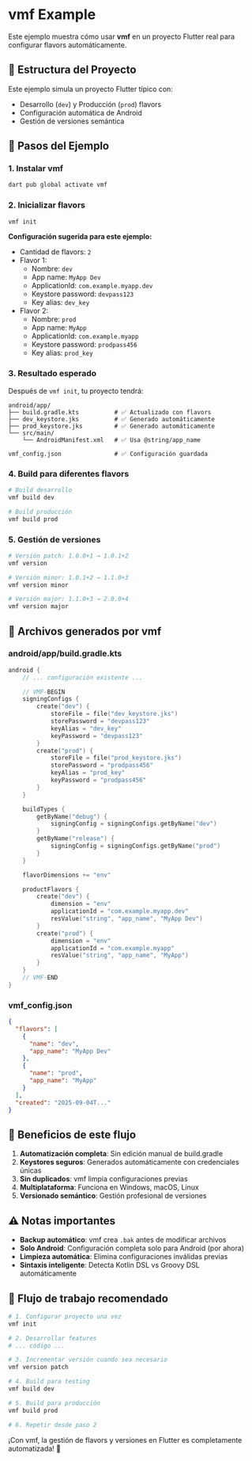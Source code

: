 # vmf Example

Este ejemplo muestra cómo usar **vmf** en un proyecto Flutter real para configurar flavors automáticamente.

## 📂 Estructura del Proyecto

Este ejemplo simula un proyecto Flutter típico con:
- Desarrollo (`dev`) y Producción (`prod`) flavors
- Configuración automática de Android
- Gestión de versiones semántica

## 🚀 Pasos del Ejemplo

### 1. Instalar vmf
```bash
dart pub global activate vmf
```

### 2. Inicializar flavors
```bash
vmf init
```

**Configuración sugerida para este ejemplo:**
- Cantidad de flavors: `2`
- Flavor 1: 
  - Nombre: `dev`
  - App name: `MyApp Dev`
  - ApplicationId: `com.example.myapp.dev`
  - Keystore password: `devpass123`
  - Key alias: `dev_key`
- Flavor 2:
  - Nombre: `prod`
  - App name: `MyApp`
  - ApplicationId: `com.example.myapp`
  - Keystore password: `prodpass456`
  - Key alias: `prod_key`

### 3. Resultado esperado

Después de `vmf init`, tu proyecto tendrá:

```
android/app/
├── build.gradle.kts          # ✅ Actualizado con flavors
├── dev_keystore.jks          # ✅ Generado automáticamente
├── prod_keystore.jks         # ✅ Generado automáticamente
└── src/main/
    └── AndroidManifest.xml   # ✅ Usa @string/app_name

vmf_config.json               # ✅ Configuración guardada
```

### 4. Build para diferentes flavors
```bash
# Build desarrollo
vmf build dev

# Build producción
vmf build prod
```

### 5. Gestión de versiones
```bash
# Versión patch: 1.0.0+1 → 1.0.1+2
vmf version

# Versión minor: 1.0.1+2 → 1.1.0+3
vmf version minor

# Versión major: 1.1.0+3 → 2.0.0+4
vmf version major
```

## 📱 Archivos generados por vmf

### android/app/build.gradle.kts
```kotlin
android {
    // ... configuración existente ...

    // VMF-BEGIN
    signingConfigs {
        create("dev") {
            storeFile = file("dev_keystore.jks")
            storePassword = "devpass123"
            keyAlias = "dev_key"
            keyPassword = "devpass123"
        }
        create("prod") {
            storeFile = file("prod_keystore.jks")
            storePassword = "prodpass456"
            keyAlias = "prod_key"
            keyPassword = "prodpass456"
        }
    }

    buildTypes {
        getByName("debug") {
            signingConfig = signingConfigs.getByName("dev")
        }
        getByName("release") {
            signingConfig = signingConfigs.getByName("prod")
        }
    }

    flavorDimensions += "env"

    productFlavors {
        create("dev") {
            dimension = "env"
            applicationId = "com.example.myapp.dev"
            resValue("string", "app_name", "MyApp Dev")
        }
        create("prod") {
            dimension = "env"
            applicationId = "com.example.myapp"
            resValue("string", "app_name", "MyApp")
        }
    }
    // VMF-END
}
```

### vmf_config.json
```json
{
  "flavors": [
    {
      "name": "dev",
      "app_name": "MyApp Dev"
    },
    {
      "name": "prod", 
      "app_name": "MyApp"
    }
  ],
  "created": "2025-09-04T..."
}
```

## 🎯 Beneficios de este flujo

1. **Automatización completa**: Sin edición manual de build.gradle
2. **Keystores seguros**: Generados automáticamente con credenciales únicas
3. **Sin duplicados**: vmf limpia configuraciones previas
4. **Multiplataforma**: Funciona en Windows, macOS, Linux
5. **Versionado semántico**: Gestión profesional de versiones

## ⚠️ Notas importantes

- **Backup automático**: vmf crea `.bak` antes de modificar archivos
- **Solo Android**: Configuración completa solo para Android (por ahora)
- **Limpieza automática**: Elimina configuraciones inválidas previas
- **Sintaxis inteligente**: Detecta Kotlin DSL vs Groovy DSL automáticamente

## 🔄 Flujo de trabajo recomendado

```bash
# 1. Configurar proyecto una vez
vmf init

# 2. Desarrollar features
# ... código ...

# 3. Incrementar versión cuando sea necesario
vmf version patch

# 4. Build para testing
vmf build dev

# 5. Build para producción
vmf build prod

# 6. Repetir desde paso 2
```

¡Con vmf, la gestión de flavors y versiones en Flutter es completamente automatizada! 🚀
